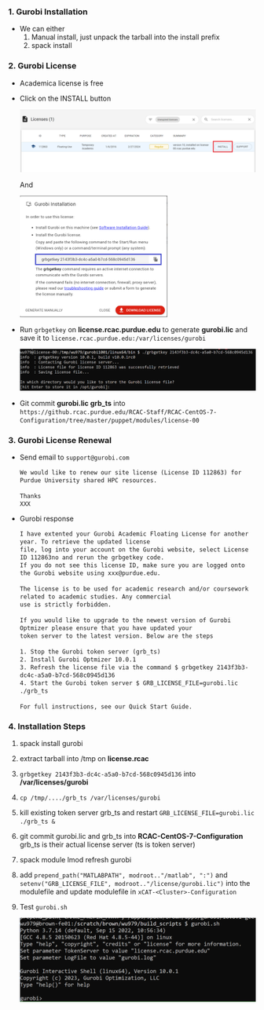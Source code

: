 ### 1. Gurobi Installation

- We can either  
  1) Manual install, just unpack the tarball into the install prefix  
  2) spack install

### 2. Gurobi License

- Academica license is free


-  Click on the INSTALL button 
      
    <!-- ![](gurobi_install.png) -->      
    <img src="gurobi_install.png" width="600x480">    
    
    And  
    
    <!-- ![]((install_command.png) -->  
    <img src="install_command.png" width="300x240">     
    
-  Run `grbgetkey` on **license.rcac.purdue.edu** to generate **gurobi.lic** 
   and save it to `license.rcac.purdue.edu:/var/licenses/gurobi`
   
    <!-- ![]((grbgetkey.png) -->  
    <img src="grbgetkey.png" width="600x480">  
  
- Git commit **gurobi.lic  grb_ts** into  
  `https://github.rcac.purdue.edu/RCAC-Staff/RCAC-CentOS-7-Configuration/tree/master/puppet/modules/license-00`  

### 3. Gurobi License Renewal

- Send email to `support@gurobi.com`  

   ```
   We would like to renew our site license (License ID 112863) for Purdue University shared HPC resources.
   
   Thanks
   XXX
   ```

- Gurobi response
  
  ```
  I have extented your Gurobi Academic Floating License for another year. To retrieve the updated license 
  file, log into your account on the Gurobi website, select License ID 112863no and rerun the grbgetkey code. 
  If you do not see this license ID, make sure you are logged onto the Gurobi website using xxx@purdue.edu. 
  
  The license is to be used for academic research and/or coursework related to academic studies. Any commercial 
  use is strictly forbidden.
  
  If you would like to upgrade to the newest version of Gurobi Optmizer please ensure that you have updated your 
  token server to the latest version. Below are the steps
  
  1. Stop the Gurobi token server (grb_ts)
  2. Install Gurobi Optmizer 10.0.1
  3. Refresh the license file via the command $ grbgetkey 2143f3b3-dc4c-a5a0-b7cd-568c0945d136
  4. Start the Gurobi token server $ GRB_LICENSE_FILE=gurobi.lic ./grb_ts
  
  For full instructions, see our Quick Start Guide.
  ```
  
### 4. Installation Steps

  1) spack install gurobi
  2) extract tarball into /tmp on **license.rcac** 
  3) `grbgetkey 2143f3b3-dc4c-a5a0-b7cd-568c0945d136` into **/var/licenses/gurobi**
  4) `cp /tmp/..../grb_ts /var/licenses/gurobi` 
  5) kill existing token server grb_ts and restart `GRB_LICENSE_FILE=gurobi.lic ./grb_ts &`  
  
  6) git commit gurobi.lic and grb_ts into **RCAC-CentOS-7-Configuration**  
     grb_ts is their actual license server (ts is token server)
     
  7) spack module lmod refresh gurobi 
  8) add `prepend_path("MATLABPATH", modroot.."/matlab", ":")` and `setenv("GRB_LICENSE_FILE", modroot.."/license/gurobi.lic")` into the modulefile and update modulefile in `xCAT-<Cluster>-Configuration` 
  9) Test `gurobi.sh`
     
     <!-- ![]((gurobi_test.png) -->  
     <img src="gurobi_test.png" width="600x480">     
    
